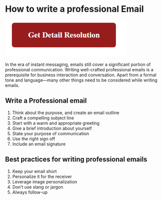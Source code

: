 # How to write a professional Email

[![How to write a professional Email](red2.png)](https://github.com/tagwebie/how.to.write.a.professional.email)


In the era of instant messaging, emails still cover a significant portion of professional communication. Writing well-crafted professional emails is a prerequisite for business interaction and conversation. Apart from a formal tone and language—many other things need to be considered while writing emails.


## Write a Professional email 


1. Think about the purpose, and create an email outline
2. Craft a compelling subject line
3. Start with a warm and appropriate greeting
4. Give a brief introduction about yourself
5. State your purpose of communication
6. Use the right sign off
7. Include an email signature


## Best practices for writing professional emails


1. Keep your email short
2. Personalize it for the receiver
3. Leverage image personalization
4. Don’t use slang or jargon
5. Always follow-up
